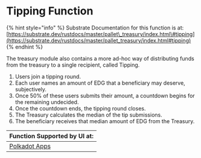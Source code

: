 # Tipping Function

{% hint style="info" %}
Substrate Documentation for this function is at: [https://substrate.dev/rustdocs/master/pallet\_treasury/index.html\#tipping](https://substrate.dev/rustdocs/master/pallet_treasury/index.html#tipping) 
{% endhint %}

The treasury module also contains a more ad-hoc way of distributing funds from the treasury to a single recipient, called Tipping.

1. Users join a tipping round.
2. Each user names an amount of EDG that a beneficiary may deserve, subjectively.
3. Once 50% of these users submits their amount, a countdown begins for the remaining undecided.
4. Once the countdown ends, the tipping round closes. 
5. The Treasury calculates the median of the tip submissions.
6. The beneficiary receives that median amount of EDG from the Treasury.

| Function Supported by UI at: |
| :--- |
| [Polkadot Apps](https://polkadot.js.org/apps/#/explorer) |







